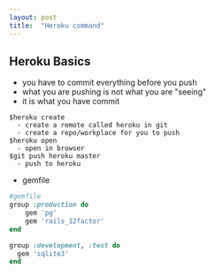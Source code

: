 ```yaml
---
layout: post
title:  "Heroku command"
---
```


## Heroku Basics
- you have to commit everything before you push
- what you are pushing is not what you are "seeing"
- it is what you have commit

```
$heroku create
  - create a remote called heroku in git
  - create a repo/workplace for you to push
$heroku open
  - open in browser
$git push heroku master
  - push to heroku
```
- gemfile

```ruby
#gemfile
group :production do
    gem 'pg'
    gem 'rails_12factor'
end

group :development, :test do
  gem 'sqlite3'
end
```
